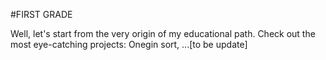 #FIRST GRADE

Well, let's start from the very origin of my educational path.
Check out the most eye-catching projects: Onegin sort, ...[to be update]